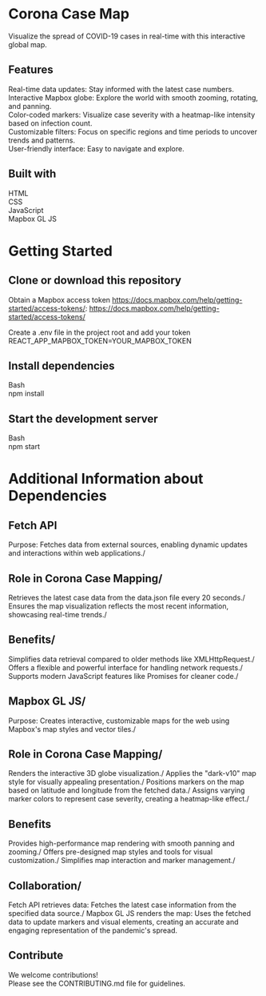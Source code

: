 # Corona Case Map

Visualize the spread of COVID-19 cases in real-time with this interactive global map.

## Features

Real-time data updates: Stay informed with the latest case numbers.\
Interactive Mapbox globe: Explore the world with smooth zooming, rotating, and panning.\
Color-coded markers: Visualize case severity with a heatmap-like intensity based on infection count.\
Customizable filters: Focus on specific regions and time periods to uncover trends and patterns.\
User-friendly interface: Easy to navigate and explore.

## Built with

HTML\
CSS\
JavaScript\
Mapbox GL JS

# Getting Started

## Clone or download this repository
Obtain a Mapbox access token
https://docs.mapbox.com/help/getting-started/access-tokens/: https://docs.mapbox.com/help/getting-started/access-tokens/

Create a .env file in the project root and add your token\
REACT_APP_MAPBOX_TOKEN=YOUR_MAPBOX_TOKEN

## Install dependencies
Bash\
npm install


## Start the development server
Bash\
npm start


# Additional Information about Dependencies
## Fetch API

Purpose: Fetches data from external sources, enabling dynamic updates and interactions within web applications./
## Role in Corona Case Mapping/
Retrieves the latest case data from the data.json file every 20 seconds./
Ensures the map visualization reflects the most recent information, showcasing real-time trends./
## Benefits/
Simplifies data retrieval compared to older methods like XMLHttpRequest./
Offers a flexible and powerful interface for handling network requests./
Supports modern JavaScript features like Promises for cleaner code./
## Mapbox GL JS/

Purpose: Creates interactive, customizable maps for the web using Mapbox's map styles and vector tiles./
## Role in Corona Case Mapping/
Renders the interactive 3D globe visualization./
Applies the "dark-v10" map style for visually appealing presentation./
Positions markers on the map based on latitude and longitude from the fetched data./
Assigns varying marker colors to represent case severity, creating a heatmap-like effect./
## Benefits
Provides high-performance map rendering with smooth panning and zooming./
Offers pre-designed map styles and tools for visual customization./
Simplifies map interaction and marker management./
## Collaboration/

Fetch API retrieves data: Fetches the latest case information from the specified data source./
Mapbox GL JS renders the map: Uses the fetched data to update markers and visual elements, creating an accurate and engaging representation of the pandemic's spread.
## Contribute

We welcome contributions!\
Please see the CONTRIBUTING.md file for guidelines.
